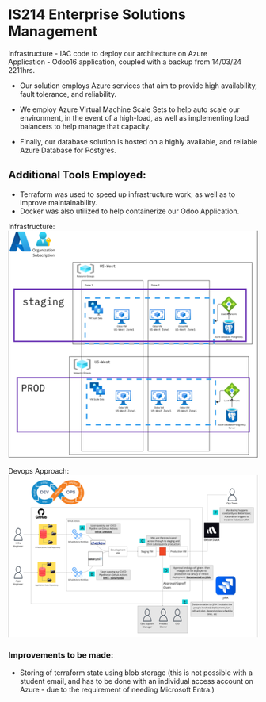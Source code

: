 # IS214 Enterprise Solutions Management

Infrastructure - IAC code to deploy our architecture on Azure<br>
Application - Odoo16 application, coupled with a backup from 14/03/24 2211hrs.


 * Our solution employs Azure services that aim to provide high availability, fault tolerance, and 
 reliability.

 * We employ Azure Virtual Machine Scale Sets to help auto scale our environment, in the event of a high-load, as well as implementing load balancers to help manage that capacity.

 * Finally, our database solution is hosted on a highly available, and reliable Azure Database for Postgres.


## Additional Tools Employed:
- Terraform was used to speed up infrastructure work; as well as to improve maintainability.
- Docker was also utilized to help containerize our Odoo Application.


Infrastructure:
![Image](infra.jpg)

Devops Approach:
![Image](devops.jpg)

### Improvements to be made:
- Storing of terraform state using blob storage (this is not possible with a student email, and has to be done with an individual access account on Azure - due to the requirement of needing Microsoft Entra.)